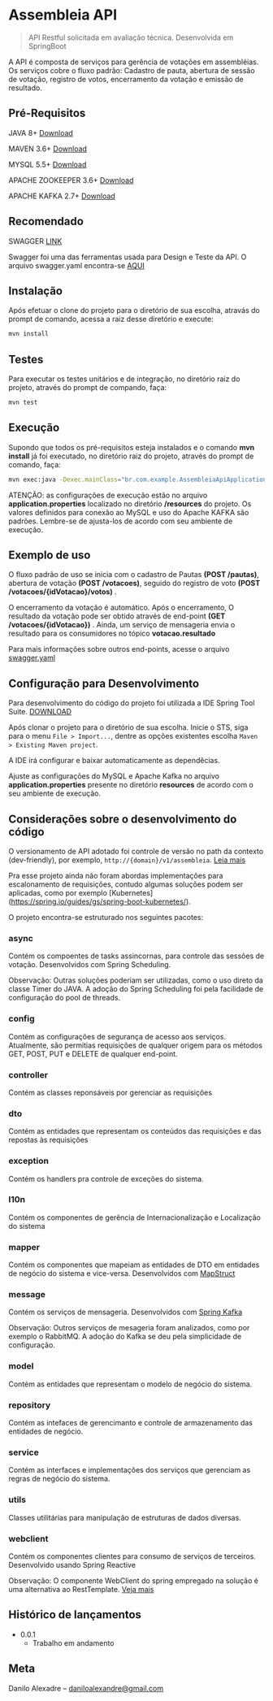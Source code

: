 # Assembleia API
> API Restful solicitada em avaliação técnica. Desenvolvida em SpringBoot

A API é composta de serviços para gerência de votações em assembléias. Os serviços cobre o fluxo padrão: Cadastro de pauta, abertura de sessão de votação, registro de votos, encerramento da votação e emissão de resultado.

## Pré-Requisitos

JAVA 8+ [Download](https://www.java.com/pt-BR/)

MAVEN 3.6+ [Download](https://maven.apache.org/download.cgi)

MYSQL 5.5+ [Download](https://www.mysql.com/downloads/)

APACHE ZOOKEEPER 3.6+ [Download](http://zookeeper.apache.org/releases.html#download)

APACHE KAFKA 2.7+ [Download](https://kafka.apache.org/downloads)

## Recomendado

SWAGGER [LINK](https://swagger.io/) 

Swagger foi uma das ferramentas usada para Design e Teste da API. O arquivo swagger.yaml encontra-se [AQUI](https://github.com/daniloalexandre/assembleia-api/blob/main/src/main/resources/swagger.yaml) 

## Instalação

Após efetuar o clone do projeto para o diretório de sua escolha, atravás do prompt de comando, acessa a raiz desse diretório e execute:

```sh
mvn install
```

## Testes

Para executar os testes unitários e de integração, no diretório raiz do projeto, através do prompt de compando, faça:

```sh
mvn test
```

## Execução

Supondo que todos os pré-requisitos esteja instalados e o comando __mvn install__ já foi executado, no diretório raiz do projeto, através do prompt de comando, faça:

```sh
mvn exec:java -Dexec.mainClass="br.com.example.AssembleiaApiApplication"
```

ATENÇÃO: as configurações de execução estão no arquivo __application.properties__ localizado no diretório __/resources__ do projeto. Os valores definidos para conexão ao MySQL e uso do Apache KAFKA são padrões. Lembre-se de ajusta-los de acordo com seu ambiente de execução.

## Exemplo de uso

O fluxo padrão de uso se inicia com o cadastro de Pautas __(POST /pautas)__, abertura de votação __(POST /votacoes)__, seguido do registro de voto __(POST /votacoes/{idVotacao}/votos)__ . 

O encerramento da votação é automático. Após o encerramento, O resultado da votação pode ser obtido através de end-point __(GET /votacoes/{idVotacao})__ . Ainda, um serviço de mensageria envia o resultado para os consumidores no tópico __votacao.resultado__

Para mais informações sobre outros end-points, acesse o arquivo [swagger.yaml](https://github.com/daniloalexandre/assembleia-api/blob/main/src/main/resources/swagger.yaml)

## Configuração para Desenvolvimento

Para desenvolvimento do código do projeto foi utilizada a IDE Spring Tool Suite. [DOWNLOAD](https://spring.io/tools)  

Após clonar o projeto para o diretório de sua escolha. Inicie o STS, siga para o menu `File > Import...`, dentre as opções existentes escolha `Maven > Existing Maven project`. 

A IDE irá configurar e baixar automaticamente as dependêcias. 

Ajuste as configurações do MySQL e Apache Kafka no arquivo __application.properties__ presente no diretório __resources__  de acordo com o seu ambiente de execução.

## Considerações sobre o desenvolvimento do código 

O versionamento de API adotado foi controle de versão no path da contexto (dev-friendly), por exemplo, `http://{domain}/v1/assembleia`. [Leia mais](https://thiagolima.blog.br/parte-4-versionando-apis-restful-b1dd33c65a9c)

Pra esse projeto ainda não foram abordas implementações para escalonamento de requisições, contudo algumas soluções podem ser aplicadas, como por exemplo [Kubernetes] (https://spring.io/guides/gs/spring-boot-kubernetes/).


O projeto encontra-se estruturado nos seguintes pacotes:

### async

Contém os compoentes de tasks assincornas, para controle das sessões de votação. Desenvolvidos com Spring Scheduling.

Observação: Outras soluções poderiam ser utilizadas, como o uso direto da classe Timer do JAVA. A adoção do Spring Scheduling foi pela facilidade de configuração do pool de threads.

### config

Contém as configurações de segurança de acesso aos serviços. Atualmente, são permitias requisições de qualquer origem para os métodos GET, POST, PUT e DELETE de qualquer end-point.

### controller

Contém as classes reponsáveis por gerenciar as requisições

### dto

Contém as entidades que representam os conteúdos das requisições e das repostas às requisições

### exception

Contém os handlers pra controle de exceções do sistema.

### l10n

Contém os componentes de gerência de Internacionalização e Localização do sistema 

### mapper

Contém os componentes que mapeiam as entidades de DTO em entidades de negócio do sistema e vice-versa. Desenvolvidos com [MapStruct](https://mapstruct.org/) 

### message

Contém os serviços de mensageria. Desenvolvidos com [Spring Kafka](https://spring.io/projects/spring-kafka) 

Observação: Outros serviços de mesageria foram analizados, como por exemplo o RabbitMQ. A adoção do Kafka se deu pela simplicidade de configuração.

### model

Contém as entidades que representam o modelo de negócio do sistema.

### repository

Contém as intefaces de gerencimanto e controle de armazenamento das entidades de negócio.

### service 

Contém as interfaces e implementações dos serviços que gerenciam as regras de negócio do sistema.

### utils

Classes utilitárias para manipulação de estruturas de dados diversas.

### webclient

Contém os componentes clientes para consumo de serviços de terceiros. Desenvolvido usando Spring Reactive

Observação: O componente WebClient do spring empregado na solução é uma alternativa ao RestTemplate. [Veja mais](https://www.baeldung.com/spring-5-webclient)



## Histórico de lançamentos

* 0.0.1
    * Trabalho em andamento

## Meta

Danilo Alexadre – daniloalexandre@gmail.com
 
 
